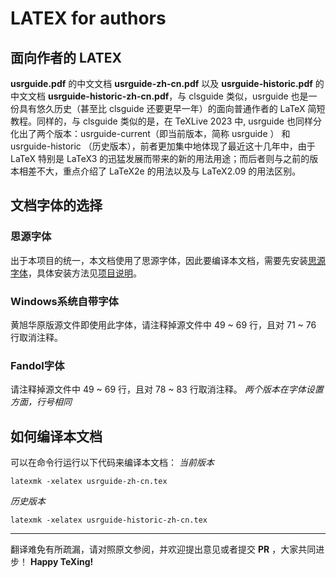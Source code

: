 # LATEX for authors
## 面向作者的 LATEX
**usrguide.pdf** 的中文文档 **usrguide-zh-cn.pdf** 以及 **usrguide-historic.pdf** 的中文文档 **usrguide-historic-zh-cn.pdf**，与 clsguide 类似，usrguide 也是一份具有悠久历史（甚至比 clsguide 还要更早一年）的面向普通作者的 LaTeX 简短教程。同样的，与 clsguide 类似的是，在 TeXLive 2023 中, usrguide 也同样分化出了两个版本：usrguide-current（即当前版本，简称 usrguide ） 和 usrguide-historic （历史版本），前者更加集中地体现了最近这十几年中，由于 LaTeX 特别是 LaTeX3 的迅猛发展而带来的新的用法用途；而后者则与之前的版本相差不大，重点介绍了 LaTeX2e 的用法以及与 LaTeX2.09 的用法区别。

## 文档字体的选择
### 思源字体
出于本项目的统一，本文档使用了思源字体，因此要编译本文档，需要先安装[思源字体][1]，具体安装方法见[项目说明][2]。
### Windows系统自带字体
黄旭华原版源文件即使用此字体，请注释掉源文件中 49 ~ 69 行，且对 71 ~ 76 行取消注释。
### Fandol字体
请注释掉源文件中 49 ~ 69 行，且对 78 ~ 83 行取消注释。
*两个版本在字体设置方面，行号相同*

## 如何编译本文档
可以在命令行运行以下代码来编译本文档：
*当前版本*
```
latexmk -xelatex usrguide-zh-cn.tex
```

*历史版本*
```
latexmk -xelatex usrguide-historic-zh-cn.tex
```

---
翻译难免有所疏漏，请对照原文参阅，并欢迎提出意见或者提交 **PR** ，大家共同进步！
**Happy TeXing!**

[1]:https://texer.cn/wp-content/uploads/Source.rar
[2]:https://github.com/rockyzhz/latexdoc-chinese-translation#使用思源字体